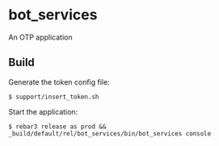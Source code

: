 bot_services
=====

An OTP application

Build
-----

Generate the token config file:
``` /bin/sh
$ support/insert_token.sh
```

Start the application:
``` /bin/sh
$ rebar3 release as prod && _build/default/rel/bot_services/bin/bot_services console 
```
